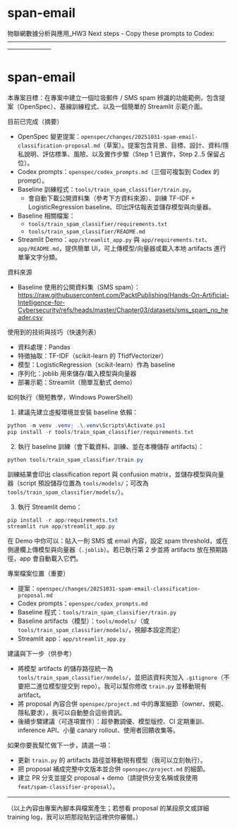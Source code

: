 # span-email
物聯網數據分析與應用_HW3
Next steps - Copy these prompts to Codex:
────────────────────────────────────────────────────────────
# span-email

本專案目標：在專案中建立一個垃圾郵件 / SMS spam 辨識的功能範例，包含提案（OpenSpec）、基線訓練程式、以及一個簡單的 Streamlit 示範介面。

目前已完成（摘要）

- OpenSpec 變更提案：`openspec/changes/20251031-spam-email-classification-proposal.md`（草案）。提案包含背景、目標、設計、資料/隱私說明、評估標準、風險、以及實作步驟（Step 1 已實作，Step 2..5 保留占位）。
- Codex prompts：`openspec/codex_prompts.md`（三個可複製到 Codex 的 prompt）。
- Baseline 訓練程式：`tools/train_spam_classifier/train.py`。
   - 會自動下載公開資料集（參考下方資料來源）、訓練 TF-IDF + LogisticRegression baseline、印出評估報表並儲存模型與向量器。
- Baseline 相關檔案：
   - `tools/train_spam_classifier/requirements.txt`
   - `tools/train_spam_classifier/README.md`
- Streamlit Demo：`app/streamlit_app.py` 與 `app/requirements.txt`、`app/README.md`，提供簡單 UI，可上傳模型/向量器或載入本地 artifacts 進行單筆文字分類。

資料來源

- Baseline 使用的公開資料集（SMS spam）：
   https://raw.githubusercontent.com/PacktPublishing/Hands-On-Artificial-Intelligence-for-Cybersecurity/refs/heads/master/Chapter03/datasets/sms_spam_no_header.csv

使用到的技術與技巧（快速列表）

- 資料處理：Pandas
- 特徵抽取：TF-IDF（scikit-learn 的 TfidfVectorizer）
- 模型：LogisticRegression（scikit-learn）作為 baseline
- 序列化：joblib 用來儲存/載入模型與向量器
- 部署示範：Streamlit（簡單互動式 demo）

如何執行（簡短教學，Windows PowerShell）

1) 建議先建立虛擬環境並安裝 baseline 依賴：

```powershell
python -m venv .venv; .\.venv\Scripts\Activate.ps1
pip install -r tools/train_spam_classifier/requirements.txt
```

2) 執行 baseline 訓練（會下載資料、訓練、並在本機儲存 artifacts）：

```powershell
python tools/train_spam_classifier/train.py
```

訓練結果會印出 classification report 與 confusion matrix，並儲存模型與向量器（script 預設儲存位置為 `tools/models/`；可改為 `tools/train_spam_classifier/models/`）。

3) 執行 Streamlit demo：

```powershell
pip install -r app/requirements.txt
streamlit run app/streamlit_app.py
```

在 Demo 中你可以：貼入一則 SMS 或 email 內容，設定 spam threshold，或在側邊欄上傳模型與向量器（`.joblib`）。若已執行第 2 步並將 artifacts 放在預期路徑，app 會自動載入它們。

專案檔案位置（重要）

- 提案：`openspec/changes/20251031-spam-email-classification-proposal.md`
- Codex prompts：`openspec/codex_prompts.md`
- Baseline 程式：`tools/train_spam_classifier/train.py`
- Baseline artifacts（模型）：`tools/models/`（或 `tools/train_spam_classifier/models/`，視腳本設定而定）
- Streamlit app：`app/streamlit_app.py`

建議與下一步（供參考）

- 將模型 artifacts 的儲存路徑統一為 `tools/train_spam_classifier/models/`，並把該資料夾加入 `.gitignore`（不要把二進位模型提交到 repo）。我可以幫你修改 `train.py` 並移動現有 artifact。
- 將 proposal 內容合併 `openspec/project.md` 中的專案細節（owner、規範、隱私要求），我可以自動整合這些資訊。
- 後續步驟建議（可逐項實作）：超參數調優、模型版控、CI 定期重訓、inference API、小量 canary rollout、使用者回饋收集等。

如果你要我幫忙做下一步，請選一項：

- 更新 `train.py` 的 artifacts 路徑並移動現有模型（我可以立刻執行）。
- 把 proposal 補成完整中文版本並合併 `openspec/project.md` 的細節。 
- 建立 PR 分支並提交 proposal + demo（請提供分支名稱或我使用 `feat/spam-classifier-proposal`）。

---

（以上內容由專案內腳本與檔案產生；若想看 proposal 的某段原文或詳細 training log，我可以把那段貼到這裡供你審閱。）
